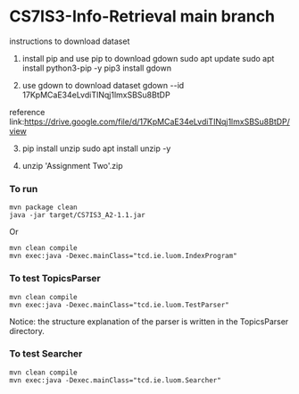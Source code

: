 # CS7IS3-Info-Retrieval main branch
instructions to download dataset

1. install pip and use pip to download gdown
sudo apt update
sudo apt install python3-pip -y
pip3 install gdown

2. use gdown to download dataset
gdown --id 17KpMCaE34eLvdiTINqj1lmxSBSu8BtDP

reference link:https://drive.google.com/file/d/17KpMCaE34eLvdiTINqj1lmxSBSu8BtDP/view

3. pip install unzip
sudo apt install unzip -y

4. unzip 'Assignment Two'.zip

### To run 

```
mvn package clean
java -jar target/CS7IS3_A2-1.1.jar
```

Or 

```
mvn clean compile
mvn exec:java -Dexec.mainClass="tcd.ie.luom.IndexProgram"
```

### To test TopicsParser

```
mvn clean compile
mvn exec:java -Dexec.mainClass="tcd.ie.luom.TestParser"
```

Notice: the structure explanation of the parser is written in the TopicsParser directory.

### To test Searcher

```
mvn clean compile
mvn exec:java -Dexec.mainClass="tcd.ie.luom.Searcher"
```
